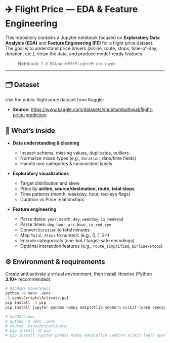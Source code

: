 # ✈️ Flight Price — EDA & Feature Engineering

This repository contains a Jupyter notebook focused on **Exploratory Data Analysis (EDA)** and **Feature Engineering (FE)** for a flight price dataset.  
The goal is to understand price drivers (airline, route, stops, time-of-day, duration, etc.), clean the data, and produce model-ready features.

> Notebook: `2.0-EDA+And+FE+Flight+Price.ipynb`

---

## 🗂️ Dataset
Use the public flight price dataset from Kaggle:

- **Source:** https://www.kaggle.com/datasets/shubhambathwal/flight-price-prediction 

## 🧭 What’s inside

- **Data understanding & cleaning**
  - Inspect schema, missing values, duplicates, outliers
  - Normalize mixed types (e.g., `Duration`, date/time fields)
  - Handle rare categories & inconsistent labels

- **Exploratory visualizations**
  - Target distribution and skew
  - Price by **airline, source/destination, route, total stops**
  - Time patterns (month, weekday, hour, red-eye flags)
  - Duration vs Price relationships

- **Feature engineering**
  - Parse dates: `year`, `month`, `day`, `weekday`, `is_weekend`
  - Parse times: `dep_hour`, `arr_hour`, `is_red_eye`
  - Convert `Duration` to total minutes
  - Map `Total_Stops` to numeric (e.g., 0, 1, 2+)
  - Encode categoricals (one-hot / target-safe encodings)
  - Optional interaction features (e.g., `route_simplified`, `airline×stops`)

## ⚙️ Environment & requirements

Create and activate a virtual environment, then install libraries (Python **3.10+** recommended):

```bash
# Windows PowerShell
python -m venv .venv
.\.venv\Scripts\Activate.ps1
pip install -U pip
pip install jupyter pandas numpy matplotlib seaborn scikit-learn openpyxl

# macOS/Linux
# python -m venv .venv
# source .venv/bin/activate
# pip install -U pip
# pip install jupyter pandas numpy matplotlib seaborn scikit-learn openpyxl
```

